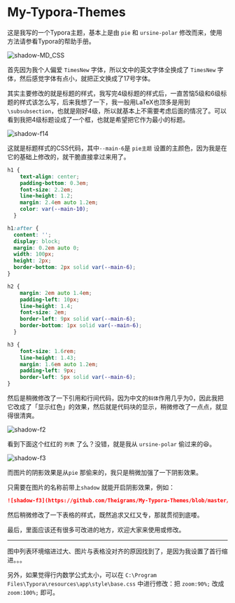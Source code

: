 # My-Typora-Themes

这是我写的一个Typora主题，基本上是由 `pie` 和 `ursine-polar` 修改而来，使用方法请参看Typora的帮助手册。

![shadow-MD_CSS](https://i.loli.net/2020/04/21/BrbJq6mpT58WHof.png)

首先因为我个人偏爱 `TimesNew` 字体，所以文中的英文字体全换成了 `TimesNew` 字体，然后感觉字体有点小，就把正文换成了17号字体。

其实主要修改的就是标题的样式，我写完4级标题的样式后，一直苦恼5级和6级标题的样式该怎么写，后来我想了一下，我一般用LaTeX也顶多是用到`\subsubsection`，也就是刚好4级，所以就基本上不需要考虑后面的情况了。可以看到我把4级标题设成了一个框，也就是希望把它作为最小的标题。

![shadow-f14](https://gitee.com//theigrams/FigureUpload/raw/master/https://gitee.com/theigrams/FigureUpload/f1.png)



这就是标题样式的CSS代码，其中`--main-6`是 `pie主题` 设置的主颜色，因为我是在它的基础上修改的，就干脆直接拿过来用了。

```css
h1 {
    text-align: center;
    padding-bottom: 0.3em;
    font-size: 2.2em;
    line-height: 1.2;
    margin: 2.4em auto 1.2em;
    color: var(--main-10);
  }

h1:after {
  content: '';
  display: block;
  margin: 0.2em auto 0;
  width: 100px;
  height: 2px;
  border-bottom: 2px solid var(--main-6);
}

h2 {
    margin: 2em auto 1.4em;
    padding-left: 10px;
    line-height: 1.4;
    font-size: 2em;
    border-left: 9px solid var(--main-6);
    border-bottom: 1px solid var(--main-6);
  }

h3 {
    font-size: 1.6rem;
    line-height: 1.43;
    margin: 1.6em auto 1.2em;
    padding-left: 9px;
    border-left: 5px solid var(--main-6);
}
```

然后是稍微修改了一下引用和行间代码，因为中文的`斜体`作用几乎为0，因此我把它改成了「显示红色」的效果，然后就是代码块的显示，稍微修改了一点点，就显得很清爽。


![shadow-f2](https://gitee.com//theigrams/FigureUpload/raw/master/https://gitee.com/theigrams/FigureUpload/f2.png)



看到下面这个红红的 `列表` 了么？没错，就是我从 `ursine-polar` 偷过来的😆。

![shadow-f3](https://gitee.com//theigrams/FigureUpload/raw/master/https://gitee.com/theigrams/FigureUpload/f3.png)

而图片的阴影效果是从`pie` 那偷来的，我只是稍微加强了一下阴影效果。

只需要在图片的名称前带上`shadow` 就能开启阴影效果，例如：
```markdown
![shadow-f3](https://github.com/Theigrams/My-Typora-Themes/blob/master/figure/f3.png)
```

然后稍微修改了一下表格的样式，既然追求又红又专，那就贯彻到底喽。

最后，里面应该还有很多可改进的地方，欢迎大家来使用或修改。

----

图中列表环境缩进过大、图片与表格没对齐的原因找到了，是因为我设置了首行缩进。。。

另外，如果觉得行内数学公式太小，可以在 `C:\Program Files\Typora\resources\app\style\base.css` 中进行修改：把 `zoom:90%;` 改成 `zoom:100%;` 即可。